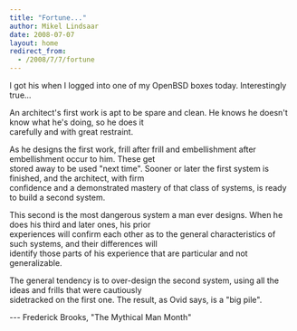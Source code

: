 ```yaml
---
title: "Fortune..."
author: Mikel Lindsaar
date: 2008-07-07
layout: home
redirect_from:
  - /2008/7/7/fortune
---
```

I got his when I logged into one of my OpenBSD boxes today.
Interestingly true...

An architect's first work is apt to be spare and clean. He knows he
doesn't know what he's doing, so he does it\
carefully and with great restraint.

As he designs the first work, frill after frill and embellishment after
embellishment occur to him. These get\
stored away to be used "next time". Sooner or later the first system is
finished, and the architect, with firm\
confidence and a demonstrated mastery of that class of systems, is ready
to build a second system.

This second is the most dangerous system a man ever designs. When he
does his third and later ones, his prior\
experiences will confirm each other as to the general characteristics of
such systems, and their differences will\
identify those parts of his experience that are particular and not
generalizable.

The general tendency is to over-design the second system, using all the
ideas and frills that were cautiously\
sidetracked on the first one. The result, as Ovid says, is a "big pile".

--- Frederick Brooks, "The Mythical Man Month"
